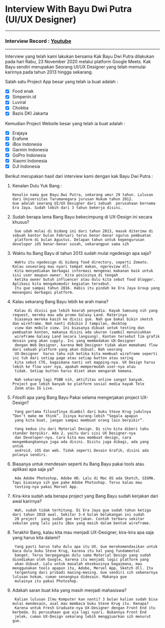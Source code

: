 # Interview With Bayu Dwi Putra (UI/UX Designer) #

- - - -
### Interview Record : [Youtube](https://youtu.be/TEmtc9JOuuA)

- - - - 
Interview yang telah kami lakukan bersama Kak Bayu Dwi Putra dilakukan pada hari Rabu, 23 November 2020 melalui platform Google Meets. Kak Bayu sendiri merupakan Seorang UI/UX Designer yang telah memulai karirnya pada tahun 2013 hingga sekarang. 

Salah satu Project App besar yang telah ia buat adalah :

- [x] Food enak 
- [x] Simpenin.id 
- [x] Luviral 
- [x] Chobba 
- [x] Bazis DKI Jakarta 

Kemudian Project Website besar yang telah ia buat adalah :

- [x] Erajaya
- [x] Erafone
- [x] iBox Indonesia
- [x] Garmin Indonesia
- [x] GoPro Indonesia
- [x] Xiaomi Indonesia
- [x] DJI Indonesia

Berikut merupakan hasil dari interview kami dengan kak Bayu Dwi Putra :


1. Kenalan Dulu Yuk Bang :

       Kenalin nama gue Bayu Dwi Putra, sekarang umur 29 tahun. Lulusan dari Universitas Tarumanegara jurusan Hukum tahun 2012. 
       Gue adalah seorang UI/UX Designer dari sebuah  perusahaan bernama Era Jaya. Sudah lebih dari 3 tahun bekerja disini.

2. Sudah berapa lama Bang Bayu bekecimpung di UX-Design ini secara khusus?

        Gue udah mulai di bidang ini dari tahun 2013, masuk diterima di sebuah kantor bulan Februari terus benar-benar ngurus pembuatan 
        platform di bulan Agustus. Delapan tahun untuk kepengurusan developer iOS benar-benar susah, sekarangpun sama sih

3. Waktu itu Bang Bayu di tahun 2013 sudah mulai ngedesign apa saja?

        Waktu itu ngedesign di bidang food directory, seperti Zomato. Kalau seseorang mau nyari tempat makan, ngereview dll. 
        Kita menyediakan berbagai informasi mengenai makanan baik untuk sisi user maupun owner. Kita posisinya di tengah 
        ketika owner butuh influencer atau dulu kita sebut food blogger. Aplikasi kita mengakomodir kegiatan tersebut. 
        Itu gue sampai tahun 2016. Habis itu pindah ke Era Jaya Group yang menangani berbagai platform.

4. Kalau sekarang Bang Bayu lebih ke arah mana?

        Kalau di divisi gue lebih kearah penyedia. Kayak Samsung nih yang request, mereka mau ada promo Galaxy Land. Materinya 
        biasanya mereka kasih ke divisi gue. Nah gue bakal bikin sketch dan wireframe. Nah nanti dibikin 2 tampilan, desktop 
        view dan mobile view. Ini biasanya dibuat untuk testing dan pembuatan konten, makanya disini ada ukuran (sambil menunjukkan 
        wireframe Galaxy Land secara langsung). Konten tersebut tim grafik desain yang akan supply. Ini yang membedakan UX-Designer 
        dengan Web Designer, karena Web Designer tidak akan memahami flow dari sebuah platform yang akan dibuat. Nah seorang 
        UX-Designer  harus tahu nih ketika kita membuat wireframe seperti ini tuh dari setiap page atau setiap button atau sering 
        kita sebut CTE, bagaimana nanti set mapping-nya. UX Design harus lebih ke flow user nya, apakah mempermudah user-nya atau 
        tidak. Setiap button harus diset akan mengarah kemana. 
        
        Nah sekarang lagi PSBB nih, aktifitas online sangat banyak. Project gue lebih banyak ke platform sosial media kayak Tele 
        Zoom atau IG Live.
        
5. Filosifi apa yang Bang Bayu Pakai selama mengerjakan project UX-Design?

        Yang pertama filosofinya diambil dari buku Steve Krug judulnya “Don’t make me think”. Isinya kurang-lebih “Segala apapun 
        yang kita buat, jangan sampai membuat orang lain berpikir”.
        
        Yang kedua itu dari Material Design. Di situ kita diberi tahu standar berpikir. Ada 2, yaitu dari sisi UX Designer-nya 
        dan Developer-nya. Cara kita mau membuat design, cara mengembangkannya juga ada disini. Disitu juga dibagi, ada yang untuk 
        android, iOS dan web. Tidak seperti Desain Grafik, disini ada polanya sendiri.
        
6. Biasanya untuk mendesain seperti itu Bang Bayu pakai tools atau aplikasi apa saja ya?

        Ada Adobe Photoshop, Adobe HD. Lalu di Mac OS ada Sketch, SIGMA. Tapi biasanya sih gue pake Adobe Photoshop. Terus kalau mau 
        testing-nya pakai Marvel App.
        
7. Kira-kira sudah ada berapa project yang Bang Bayu sudah kerjakan dari awal karirnya?

        Wah, sudah tidak terhitung. Di Era Jaya gue sudah tahun ketiga dari tahun 2018 awal. Sekitar 3-4 bulan belakangan ini sudah 
        20 project  yang sudah gue kerjakan. Contoh terbaru sekitar sebulan yang lalu yaitu iBox yang masih dalam bentuk wireframe.
        
8. Terakhir Bang, kalau kita mau menjadi UX-Designer, kira-kira apa saja yang harus kita dalami?

        Yang pasti harus tahu dulu apa itu UX. Gue merekomendasikan untuk baca dulu buku Steve Krug, karena itu hal yang fundamental 
        banget. Terus berpegangan dulu sama Material Design yang sudah disediakan oleh Google, karena itu menjadi logic platform yang 
        akan dibuat. Lalu untuk masalah eksekusinya bagaimana, mau menggunakan tools apapun itu, Adobe, Mervel App, Sketch dll. Itu 
        tergantung dari pribadi masing-masing. Gue sendiri sih sebenarnya lulusan hokum, cuman senangnya didesain. Makanya gue 
        mulainya itu pakai Photoshop.
        
9. Adakah saran buat kita yang masih menjadi mahasiswa?

        Kalian lulusan Ilmu Komputer kan nanti? 3 bulan kalian sudah bisa mulai mendesain, asal mau membaca buku Steve Krug itu. Kenapa? 
        Karena untuk Fresh Graduate-nya UX-Designer dengan Front End itu berbeda. Di perusahaan gue aja lagi nyari. Bukannya Front End 
        jelek, cuman UX-Design sekarang lebih menggiuarkan sih menurut gue.

